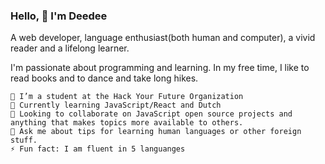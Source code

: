 ### Hello, 👋 I'm Deedee

A web developer, language enthusiast(both human and computer), a vivid reader and a lifelong learner.

I'm passionate about programming and learning. In my free time, I like to read books and to dance and take long hikes.

    🔭 I’m a student at the Hack Your Future Organization
    🌱 Currently learning JavaScript/React and Dutch
    👯 Looking to collaborate on JavaScript open source projects and anything that makes topics more available to others.
    💬 Ask me about tips for learning human languages or other foreign stuff. 
    ⚡ Fun fact: I am fluent in 5 languanges



<!--
**Dee-glitch/dee-glitch** is a ✨ _special_ ✨ repository because its `README.md` (this file) appears on your GitHub profile.

Here are some ideas to get you started:

- 🔭 I’m currently working on ...
- 🌱 I’m currently learning ...
- 👯 I’m looking to collaborate on ...
- 🤔 I’m looking for help with ...
- 💬 Ask me about ...
- 📫 How to reach me: ...
- 😄 Pronouns: ...
- ⚡ Fun fact: ...
-->
